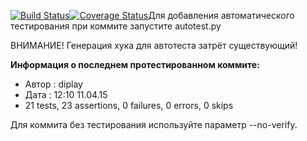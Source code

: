 [![Build Status](https://travis-ci.org/K224/party_surfing.svg?branch=master)](https://travis-ci.org/K224/party_surfing)[![Coverage Status](https://coveralls.io/repos/K224/party_surfing/badge.svg?branch=master)](https://coveralls.io/r/K224/party_surfing?branch=master)Для добавления автоматического тестирования при коммите запустите autotest.py

ВНИМАНИЕ! Генерация хука для автотеста затрёт существующий!

**Информация о последнем протестированном коммите:**
* Автор : diplay
* Дата : 12:10  11.04.15
* 21 tests, 23 assertions, 0 failures, 0 errors, 0 skips


Для коммита без тестирования используйте параметр --no-verify.
